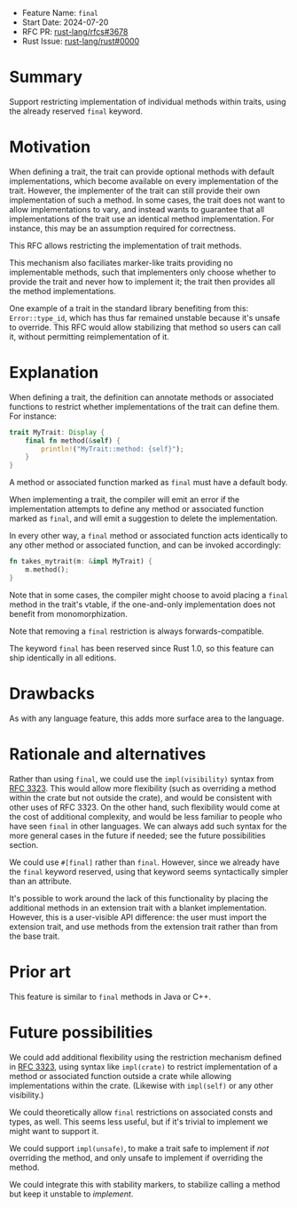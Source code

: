 - Feature Name: `final`
- Start Date: 2024-07-20
- RFC PR: [rust-lang/rfcs#3678](https://github.com/rust-lang/rfcs/pull/3678)
- Rust Issue: [rust-lang/rust#0000](https://github.com/rust-lang/rust/issues/0000)

# Summary
[summary]: #summary

Support restricting implementation of individual methods within traits, using
the already reserved `final` keyword.

# Motivation
[motivation]: #motivation

When defining a trait, the trait can provide optional methods with default
implementations, which become available on every implementation of the trait.
However, the implementer of the trait can still provide their own
implementation of such a method. In some cases, the trait does not want to
allow implementations to vary, and instead wants to guarantee that all
implementations of the trait use an identical method implementation. For
instance, this may be an assumption required for correctness.

This RFC allows restricting the implementation of trait methods.

This mechanism also faciliates marker-like traits providing no implementable
methods, such that implementers only choose whether to provide the trait and
never how to implement it; the trait then provides all the method
implementations.

One example of a trait in the standard library benefiting from this:
`Error::type_id`, which has thus far remained unstable because it's unsafe to
override. This RFC would allow stabilizing that method so users can call it,
without permitting reimplementation of it.

# Explanation
[explanation]: #explanation

When defining a trait, the definition can annotate methods or associated
functions to restrict whether implementations of the trait can define them. For
instance:

```rust
trait MyTrait: Display {
    final fn method(&self) {
        println!("MyTrait::method: {self}");
    }
}
```

A method or associated function marked as `final` must have a default body.

When implementing a trait, the compiler will emit an error if the
implementation attempts to define any method or associated function marked as
`final`, and will emit a suggestion to delete the implementation.

In every other way, a `final` method or associated function acts identically to
any other method or associated function, and can be invoked accordingly:

```rust
fn takes_mytrait(m: &impl MyTrait) {
    m.method();
}
```

Note that in some cases, the compiler might choose to avoid placing a `final`
method in the trait's vtable, if the one-and-only implementation does not
benefit from monomorphization.

Note that removing a `final` restriction is always forwards-compatible.

The keyword `final` has been reserved since Rust 1.0, so this feature can ship
identically in all editions.

# Drawbacks
[drawbacks]: #drawbacks

As with any language feature, this adds more surface area to the language.

# Rationale and alternatives
[rationale-and-alternatives]: #rationale-and-alternatives

Rather than using `final`, we could use the `impl(visibility)` syntax from [RFC
3323](https://rust-lang.github.io/rfcs/3323-restrictions.html). This would
allow more flexibility (such as overriding a method within the crate but not
outside the crate), and would be consistent with other uses of RFC 3323. On the
other hand, such flexibility would come at the cost of additional complexity,
and would be less familiar to people who have seen `final` in other languages.
We can always add such syntax for the more general cases in the future if
needed; see the future possibilities section.

We could use `#[final]` rather than `final`. However, since we already have the
`final` keyword reserved, using that keyword seems syntactically simpler than
an attribute.

It's possible to work around the lack of this functionality by placing the
additional methods in an extension trait with a blanket implementation.
However, this is a user-visible API difference: the user must import the
extension trait, and use methods from the extension trait rather than from the
base trait.

# Prior art
[prior-art]: #prior-art

This feature is similar to `final` methods in Java or C++.

# Future possibilities
[future-possibilities]: #future-possibilities

We could add additional flexibility using the restriction mechanism defined in
[RFC 3323](https://rust-lang.github.io/rfcs/3323-restrictions.html), using
syntax like `impl(crate)` to restrict implementation of a method or associated
function outside a crate while allowing implementations within the crate.
(Likewise with `impl(self)` or any other visibility.)

We could theoretically allow `final` restrictions on associated consts and types, as well.
This seems less useful, but if it's trivial to implement we might want to
support it.

We could support `impl(unsafe)`, to make a trait safe to implement if *not*
overriding the method, and only unsafe to implement if overriding the method.

We could integrate this with stability markers, to stabilize calling a method
but keep it unstable to *implement*.
